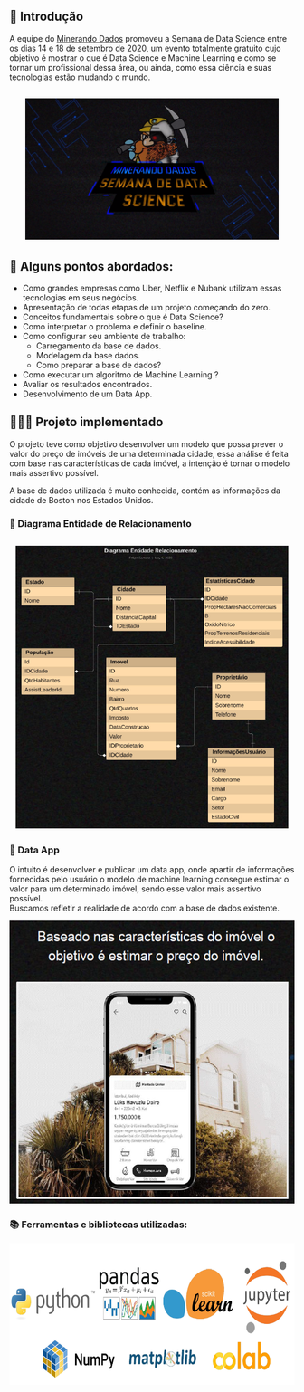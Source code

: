 ## 📌 Introdução
A equipe do [Minerando Dados](https://minerandodados.com.br/) promoveu a Semana de Data Science entre os dias 14 e 18 de setembro de 2020, um evento totalmente gratuito cujo objetivo é mostrar o que é Data Science e Machine Learning e como se tornar um profissional dessa área, ou ainda, como essa ciência e suas tecnologias estão mudando o mundo.

<h2 align="center">
    <img alt="Proffy" src=".github/logo.png" height="250px" />
</h2>

## 🔗 Alguns pontos abordados:
- Como grandes empresas como Uber, Netflix e Nubank utilizam essas tecnologias em seus negócios.
- Apresentação de todas etapas de um projeto começando do zero.
- Conceitos fundamentais sobre o que é Data Science?
- Como interpretar o problema e definir o baseline.
- Como configurar seu ambiente de trabalho:
    - Carregamento da base de dados.
    - Modelagem da base dados.
    - Como preparar a base de dados?
- Como executar um algoritmo de Machine Learning ?
- Avaliar os resultados encontrados.
- Desenvolvimento de um Data App.

## 👨🏻‍💻 Projeto implementado
O projeto teve como objetivo desenvolver um modelo que possa prever o valor do preço de imóveis de uma determinada cidade, essa análise é feita com base nas características de cada imóvel, a intenção é tornar o modelo mais assertivo possível.

A base de dados utilizada é muito conhecida, contém as informações da cidade de Boston nos Estados Unidos.

### 📝 Diagrama Entidade de Relacionamento
<h2 align="center">
    <img alt="Proffy" src=".github/DiagramaEntidadeRelacionamento.png" height="500px" />
</h2>

<p align="center">
    <h3>🧩 Data App</h3>
    <p>O intuito é desenvolver e publicar um data app, onde apartir de informações fornecidas pelo usuário o modelo de machine learning consegue estimar o valor para um determinado imóvel, sendo esse valor mais assertivo possível.<br>
Buscamos refletir a realidade de acordo com a base de dados existente.</p>
    <img alt="Proffy" src=".github/imgApp.png" height="500px" />
</p>

<p align="center">
    <h3>📚 Ferramentas e bibliotecas utilizadas:</h3>
    <img alt="Proffy" src=".github/FerramentasBibliotecas.png" height="250px" />
</p>
